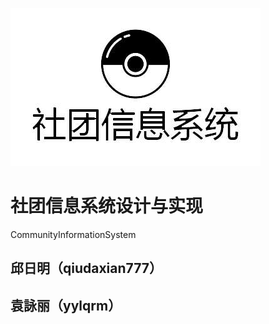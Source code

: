 ![CIS](https://github.com/qiudaxian777/CommunityInformationSystem/blob/master/S-Logo.jpg)
# 社团信息系统设计与实现 
CommunityInformationSystem
## 邱日明（qiudaxian777）
## 袁詠丽（yylqrm）
